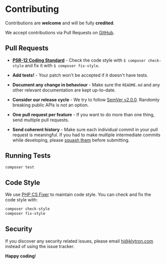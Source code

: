 # Contributing

Contributions are **welcome** and will be fully **credited**.

We accept contributions via Pull Requests on [GitHub](https://github.com/klytron/laravel-backup-complete-restore).

## Pull Requests

- **[PSR-12 Coding Standard](https://github.com/php-fig/fig-standards/blob/master/accepted/PSR-12-extended-coding-style-guide.md)** - Check the code style with ``$ composer check-style`` and fix it with ``$ composer fix-style``.

- **Add tests!** - Your patch won't be accepted if it doesn't have tests.

- **Document any change in behaviour** - Make sure the `README.md` and any other relevant documentation are kept up-to-date.

- **Consider our release cycle** - We try to follow [SemVer v2.0.0](http://semver.org/). Randomly breaking public APIs is not an option.

- **One pull request per feature** - If you want to do more than one thing, send multiple pull requests.

- **Send coherent history** - Make sure each individual commit in your pull request is meaningful. If you had to make multiple intermediate commits while developing, please [squash them](http://www.git-scm.com/book/en/v2/Git-Tools-Rewriting-History#Changing-Multiple-Commit-Messages) before submitting.

## Running Tests

```bash
composer test
```

## Code Style

We use [PHP CS Fixer](https://github.com/FriendsOfPHP/PHP-CS-Fixer) to maintain code style. You can check and fix the code style with:

```bash
composer check-style
composer fix-style
```

## Security

If you discover any security related issues, please email hi@klytron.com instead of using the issue tracker.

**Happy coding**!
